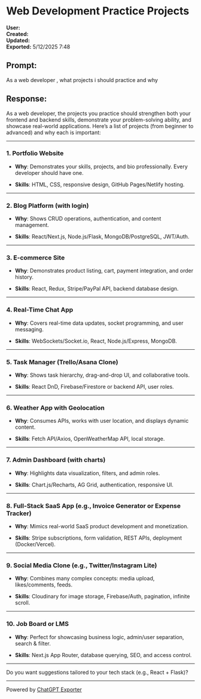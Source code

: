 # Web Development Practice Projects

**User:**   
**Created:**   
**Updated:**   
**Exported:** 5/12/2025 7:48  

## Prompt:
As a web developer , what projects i should practice and why

## Response:
As a web developer, the projects you practice should strengthen both your frontend and backend skills, demonstrate your problem-solving ability, and showcase real-world applications. Here’s a list of projects (from beginner to advanced) and why each is important:

* * *

### **1\. Portfolio Website**

*   **Why**: Demonstrates your skills, projects, and bio professionally. Every developer should have one.
    
*   **Skills**: HTML, CSS, responsive design, GitHub Pages/Netlify hosting.
    

* * *

### **2\. Blog Platform (with login)**

*   **Why**: Shows CRUD operations, authentication, and content management.
    
*   **Skills**: React/Next.js, Node.js/Flask, MongoDB/PostgreSQL, JWT/Auth.
    

* * *

### **3\. E-commerce Site**

*   **Why**: Demonstrates product listing, cart, payment integration, and order history.
    
*   **Skills**: React, Redux, Stripe/PayPal API, backend database design.
    

* * *

### **4\. Real-Time Chat App**

*   **Why**: Covers real-time data updates, socket programming, and user messaging.
    
*   **Skills**: WebSockets/Socket.io, React, Node.js/Express, MongoDB.
    

* * *

### **5\. Task Manager (Trello/Asana Clone)**

*   **Why**: Shows task hierarchy, drag-and-drop UI, and collaborative tools.
    
*   **Skills**: React DnD, Firebase/Firestore or backend API, user roles.
    

* * *

### **6\. Weather App with Geolocation**

*   **Why**: Consumes APIs, works with user location, and displays dynamic content.
    
*   **Skills**: Fetch API/Axios, OpenWeatherMap API, local storage.
    

* * *

### **7\. Admin Dashboard (with charts)**

*   **Why**: Highlights data visualization, filters, and admin roles.
    
*   **Skills**: Chart.js/Recharts, AG Grid, authentication, responsive UI.
    

* * *

### **8\. Full-Stack SaaS App (e.g., Invoice Generator or Expense Tracker)**

*   **Why**: Mimics real-world SaaS product development and monetization.
    
*   **Skills**: Stripe subscriptions, form validation, REST APIs, deployment (Docker/Vercel).
    

* * *

### **9\. Social Media Clone (e.g., Twitter/Instagram Lite)**

*   **Why**: Combines many complex concepts: media upload, likes/comments, feeds.
    
*   **Skills**: Cloudinary for image storage, Firebase/Auth, pagination, infinite scroll.
    

* * *

### **10\. Job Board or LMS**

*   **Why**: Perfect for showcasing business logic, admin/user separation, search & filter.
    
*   **Skills**: Next.js App Router, database querying, SEO, and access control.
    

* * *

Do you want suggestions tailored to your tech stack (e.g., React + Flask)?



---
Powered by [ChatGPT Exporter](https://www.chatgptexporter.com)